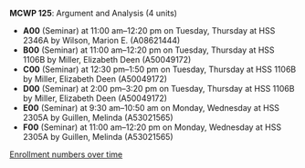 **MCWP 125**: Argument and Analysis (4 units)

- **A00** (Seminar) at 11:00 am–12:20 pm on Tuesday, Thursday at HSS 2346A by Wilson, Marion E. (A08621444)
- **B00** (Seminar) at 11:00 am–12:20 pm on Tuesday, Thursday at HSS 1106B by Miller, Elizabeth Deen (A50049172)
- **C00** (Seminar) at 12:30 pm–1:50 pm on Tuesday, Thursday at HSS 1106B by Miller, Elizabeth Deen (A50049172)
- **D00** (Seminar) at 2:00 pm–3:20 pm on Tuesday, Thursday at HSS 1106B by Miller, Elizabeth Deen (A50049172)
- **E00** (Seminar) at 9:30 am–10:50 am on Monday, Wednesday at HSS 2305A by Guillen, Melinda (A53021565)
- **F00** (Seminar) at 11:00 am–12:20 pm on Monday, Wednesday at HSS 2305A by Guillen, Melinda (A53021565)

[Enrollment numbers over time](./MCWP125.tsv)
